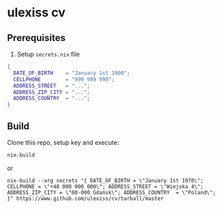# ulexiss cv

## Prerequisites

1. Setup `secrets.nix` file

``` nix
{
  DATE_OF_BIRTH    = "January 1st 1900";
  CELLPHONE        = "999 999 999";
  ADDRESS_STREET   = "...";
  ADDRESS_ZIP_CITY = "...";
  ADDRESS_COUNTRY  = "...";
}

```

## Build

Clone this repo, setup key and execute:

```bash
nix-build
```

or

```
nix-build --arg secrets "{ DATE_OF_BIRTH = \"January 1st 1970\"; CELLPHONE = \"+48 000 000 000\"; ADDRESS_STREET = \"Wiejska 4\"; ADDRESS_ZIP_CITY = \"00-000 Gdańsk\"; ADDRESS_COUNTRY  = \"Poland\"; }" https://www.github.com/ulexiss/cv/tarball/master
```
